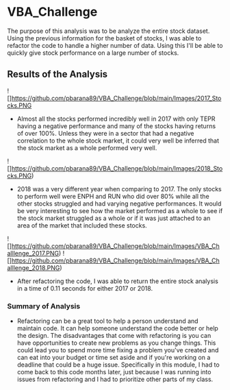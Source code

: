 # VBA_Challenge
The purpose of this analysis was to be analyze the entire stock dataset. Using the previous information for the basket of stocks, I was able to refactor the code to handle a higher number of data. Using this I'll be able to quickly give stock performance on a large number of stocks.

## Results of the Analysis
![]https://github.com/pbarana89/VBA_Challenge/blob/main/Images/2017_Stocks.PNG

- Almost all the stocks performed incredibly well in 2017 with only TEPR having a negative performance and many of the stocks having returns of over 100%. Unless they were in a sector that had a negative correlation to the whole stock market, it could very well be inferred that the stock market as a whole performed very well.

![]https://github.com/pbarana89/VBA_Challenge/blob/main/Images/2018_Stocks.PNG)

- 2018 was a very different year when comparing to 2017. The only stocks to perform well were ENPH and RUN who did over 80% while all the other stocks struggled and had varying negative performances. It would be very interesting to see how the market performed as a whole to see if the stock market struggled as a whole or if it was just attached to an area of the market that included these stocks. 

![]https://github.com/pbarana89/VBA_Challenge/blob/main/Images/VBA_Challlenge_2017.PNG)
![]https://github.com/pbarana89/VBA_Challenge/blob/main/Images/VBA_Challlenge_2018.PNG)
- After refactoring the code, I was able to return the entire stock analysis in a time of 0.11 seconds for either 2017 or 2018.

### Summary of Analysis
- Refactoring can be a great tool to help a person understand and maintain code. It can help someone understand the code better or help the design. The disadvantages that come with refactoring is you can have opportunities to create new problems as you change things. This could lead you to spend more time fixing a problem you've created and can eat into your budget or time set aside and if you're working on a deadline that could be a huge issue. Specifically in this module, I had to come back to this code months later, just because I was running into issues from refactoring and I had to prioritize other parts of my class. 
 
